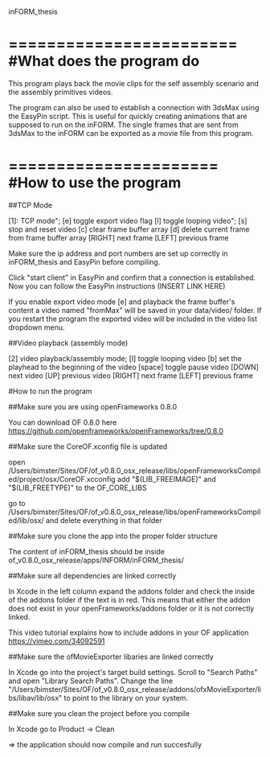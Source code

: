 inFORM_thesis

========================
#What does the program do
========================

This program plays back the movie clips for the self assembly scenario and the assembly primitives videos.

The program can also be used to establish a connection with 3dsMax using the EasyPin script. This is useful for quickly creating animations that are supposed to run on the inFORM. The single frames that are sent from 3dsMax to the inFORM can be exported as a movie file from this program.



======================
#How to use the program
======================

##TCP Mode

[1]: TCP mode";
[e] toggle export video flag
[l] toggle looping video";
[s] stop and reset video
[c] clear frame buffer array
[d] delete current frame from frame buffer array
[RIGHT] next frame
[LEFT] previous frame

Make sure the ip address and port numbers are set up correctly in inFORM_thesis and EasyPin before compiling. 

Click "start client" in EasyPin and confirm that a connection is established. Now you can follow the EasyPin instructions (INSERT LINK HERE)

If you enable export video mode [e] and playback the frame buffer's content a video named "fromMax" will be saved in your data/video/ folder. If you restart the program the exported video will be included in the video list dropdown menu. 


##Video playback (assembly mode)
    
[2] video playback/assembly mode;
[l] toggle looping video
[b] set the playhead to the beginning of the video
[space] toggle pause video
[DOWN] next video
[UP] previous video
[RIGHT] next frame
[LEFT] previous frame



#How to run the program

##Make sure you are using openFrameworks 0.8.0

You can download OF 0.8.0 here
https://github.com/openframeworks/openFrameworks/tree/0.8.0


##Make sure the CoreOF.xconfig file is updated

open /Users/bimster/Sites/OF/of_v0.8.0_osx_release/libs/openFrameworksCompiled/project/osx/CoreOF.xcconfig
add "$(LIB_FREEIMAGE)" and "$(LIB_FREETYPE)" to the OF_CORE_LIBS

go to /Users/bimster/Sites/OF/of_v0.8.0_osx_release/libs/openFrameworksCompiled/lib/osx/ and delete everything in that folder


##Make sure you clone the app into the proper folder structure

The content of inFORM_thesis should be inside of_v0.8.0_osx_release/apps/INFORM/inFORM_thesis/


##Make sure all dependencies are linked correctly

In Xcode in the left column expand the addons folder and check the inside of the addons folder if the text is in red. This means that either the addon does not exist in your openFrameworks/addons folder or it is not correctly linked.

This video tutorial explains how to include addons in your OF application
https://vimeo.com/34092591


##Make sure the ofMovieExporter libaries are linked correctly

In Xcode go into the project's target build settings. Scroll to "Search Paths" and open "Library Search Paths". Change the line "/Users/bimster/Sites/OF/of_v0.8.0_osx_release/addons/ofxMovieExporter/libs/libav/lib/osx" to point to the  library on your system.

##Make sure you clean the project before you compile

In Xcode go to Product -> Clean



=> the application should now compile and run succesfully